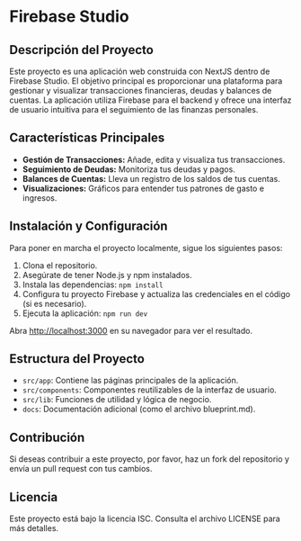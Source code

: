 # Firebase Studio

## Descripción del Proyecto

Este proyecto es una aplicación web construida con NextJS dentro de Firebase Studio. El objetivo principal es proporcionar una plataforma para gestionar y visualizar transacciones financieras, deudas y balances de cuentas. La aplicación utiliza Firebase para el backend y ofrece una interfaz de usuario intuitiva para el seguimiento de las finanzas personales.

## Características Principales

*   **Gestión de Transacciones:** Añade, edita y visualiza tus transacciones.
*   **Seguimiento de Deudas:** Monitoriza tus deudas y pagos.
*   **Balances de Cuentas:** Lleva un registro de los saldos de tus cuentas.
*   **Visualizaciones:** Gráficos para entender tus patrones de gasto e ingresos.

## Instalación y Configuración

Para poner en marcha el proyecto localmente, sigue los siguientes pasos:

1.  Clona el repositorio.
2.  Asegúrate de tener Node.js y npm instalados.
3.  Instala las dependencias: `npm install`
4.  Configura tu proyecto Firebase y actualiza las credenciales en el código (si es necesario).
5.  Ejecuta la aplicación: `npm run dev`

Abra [http://localhost:3000](http://localhost:3000) en su navegador para ver el resultado.

## Estructura del Proyecto

*   `src/app`: Contiene las páginas principales de la aplicación.
*   `src/components`: Componentes reutilizables de la interfaz de usuario.
*   `src/lib`: Funciones de utilidad y lógica de negocio.
*   `docs`: Documentación adicional (como el archivo blueprint.md).

## Contribución

Si deseas contribuir a este proyecto, por favor, haz un fork del repositorio y envía un pull request con tus cambios.

## Licencia

Este proyecto está bajo la licencia ISC. Consulta el archivo LICENSE para más detalles.